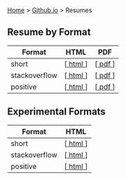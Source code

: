 [Home](https://jeffwindsor.carrd.co/) > [Github.io](https://jeffwindsor.github.io/) > Resumes

## Resume by Format

|Format|HTML|PDF|
|---|---|---|
| short | [[ html ](./resume/generated/resume-json-short.html)] | [[ pdf ](./resume/generated/resume-json-short.pdf)] |
| stackoverflow | [[ html ](./resume/generated/resume-json-stackoverflow.html)] | [[ pdf ](./resume/generated/resume-json-stackoverflow.pdf)] |
| positive | [[ html ](./resume/generated/resume-fresh-positive.html)] | [[ pdf ](./resume/generated/resume-fresh-positive.pdf)] |
## Experimental Formats

|Format|HTML|
|---|---|
| short | [[ html ](./resume/generated/resume-json-short.html)] | 
| stackoverflow | [[ html ](./resume/generated/resume-json-stackoverflow.html)] | 
| positive | [[ html ](./resume/generated/resume-fresh-positive.html)] |
